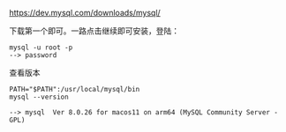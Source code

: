 https://dev.mysql.com/downloads/mysql/

下载第一个即可。一路点击继续即可安装，登陆：

```
mysql -u root -p 
--> password
```

查看版本

```
PATH="$PATH":/usr/local/mysql/bin
mysql --version

--> mysql  Ver 8.0.26 for macos11 on arm64 (MySQL Community Server - GPL)
```

